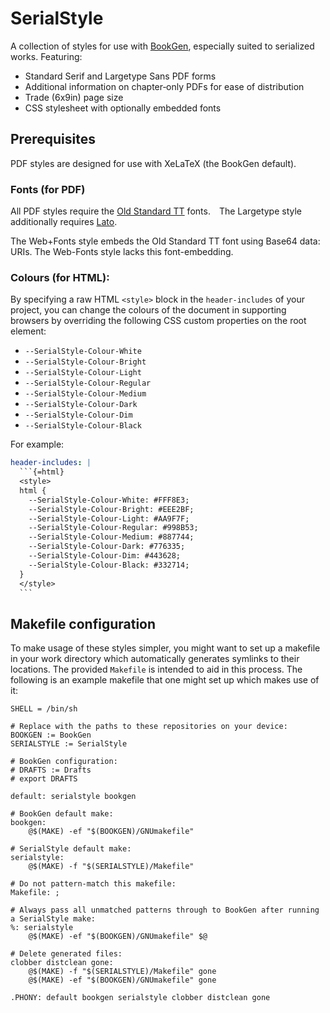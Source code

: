 # SerialStyle

A collection of styles for use with [BookGen](https://github.com/marrus-sh/BookGen/), especially suited to serialized works.
Featuring:

+ Standard Serif and Largetype Sans PDF forms
+ Additional information on chapter­‑only PDFs for ease of distribution
+ Trade (6x9in) page size
+ CSS stylesheet with optionally embedded fonts

## Prerequisites

PDF styles are designed for use with XeLaTeX (the BookGen default).

### Fonts (for PDF)

All PDF styles require the [Old Standard TT](https://github.com/akryukov/oldstand/releases) fonts. The Largetype style additionally requires [Lato](http://www.latofonts.com/lato-free-fonts/).

The Web+Fonts style embeds the Old Standard TT font using Base64 data: URIs.
The Web-Fonts style lacks this font-embedding.

### Colours (for HTML):

By specifying a raw HTML `<style>` block in the `header-includes` of your project, you can change the colours of the document in supporting browsers by overriding the following CSS custom properties on the root element:

+ `--SerialStyle-Colour-White`
+ `--SerialStyle-Colour-Bright`
+ `--SerialStyle-Colour-Light`
+ `--SerialStyle-Colour-Regular`
+ `--SerialStyle-Colour-Medium`
+ `--SerialStyle-Colour-Dark`
+ `--SerialStyle-Colour-Dim`
+ `--SerialStyle-Colour-Black`

For example:

````yaml
header-includes: |
  ```{=html}
  <style>
  html {
  	--SerialStyle-Colour-White: #FFF8E3;
  	--SerialStyle-Colour-Bright: #EEE2BF;
  	--SerialStyle-Colour-Light: #AA9F7F;
  	--SerialStyle-Colour-Regular: #998B53;
  	--SerialStyle-Colour-Medium: #887744;
  	--SerialStyle-Colour-Dark: #776335;
  	--SerialStyle-Colour-Dim: #443628;
  	--SerialStyle-Colour-Black: #332714;
  }
  </style>
  ```
````

## Makefile configuration

To make usage of these styles simpler, you might want to set up a makefile in your work directory which automatically generates symlinks to their locations.
The provided `Makefile` is intended to aid in this process.
The following is an example makefile that one might set up which makes use of it:

	SHELL = /bin/sh

	# Replace with the paths to these repositories on your device:
	BOOKGEN := BookGen
	SERIALSTYLE := SerialStyle

	# BookGen configuration:
	# DRAFTS := Drafts
	# export DRAFTS

	default: serialstyle bookgen

	# BookGen default make:
	bookgen:
		@$(MAKE) -ef "$(BOOKGEN)/GNUmakefile"

	# SerialStyle default make:
	serialstyle:
		@$(MAKE) -f "$(SERIALSTYLE)/Makefile"

	# Do not pattern­‑match this makefile:
	Makefile: ;

	# Always pass all unmatched patterns through to BookGen after running a SerialStyle make:
	%: serialstyle
		@$(MAKE) -ef "$(BOOKGEN)/GNUmakefile" $@

	# Delete generated files:
	clobber distclean gone:
		@$(MAKE) -f "$(SERIALSTYLE)/Makefile" gone
		@$(MAKE) -ef "$(BOOKGEN)/GNUmakefile" gone

	.PHONY: default bookgen serialstyle clobber distclean gone
